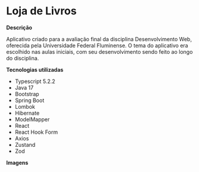 # Loja de Livros

**Descrição**

Aplicativo criado para a avaliação final da disciplina Desenvolvimento Web, oferecida pela Universidade Federal Fluminense. O tema do aplicativo era escolhido nas aulas iniciais, com seu desenvolvimento sendo feito ao longo do disciplina.

**Tecnologias utilizadas**
- Typescript 5.2.2
- Java 17
- Bootstrap
- Spring Boot
- Lombok
- Hibernate
- ModelMapper
- React
- React Hook Form
- Axios
- Zustand
- Zod

**Imagens**
